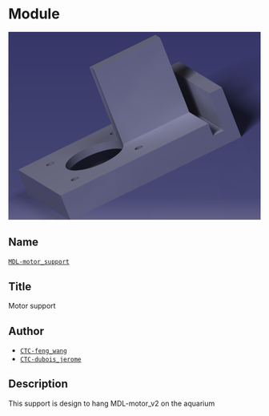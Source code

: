 # Module
![](viewme.png)

## Name
[`MDL-motor_support`]()

## Title
Motor support

## Author
* [`CTC-feng_wang`]()
* [`CTC-dubois_jerome`]()

## Description
This support is design to hang MDL-motor_v2 on the aquarium
